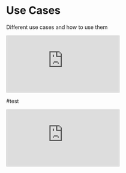 # Use Cases

Different use cases and how to use them

<iframe class='bpmn-wrapper' src="https://cawemo.com/embed/37f7ba70-fac3-47af-ad65-fced19228bf5" style="border:1px solid #ccc" allowfullscreen></iframe>


#test

<iframe class='bpmn-wrapper' src="https://cawemo.com/embed/37f7ba70-fac3-47af-ad65-fced19228bf5" style="border:1px solid #ccc" allowfullscreen></iframe>